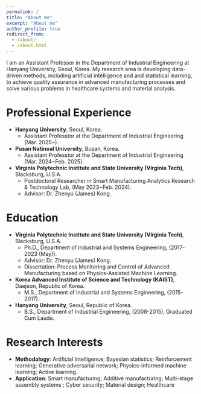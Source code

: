```yaml
---
permalink: /
title: "About me"
excerpt: "About me"
author_profile: true
redirect_from: 
  - /about/
  - /about.html
---
```

I am an Assistant Professor in the Department of Industrial Engineering at Hanyang University, Seoul, Korea. My research area is developing data-driven methods, including artificial intelligence and and statistical learning, to achieve quality assurance in advanced manufacturing processes and solve various problems in healthcare systems and material analysis.

Professional Experience
======
* __Hanyang University__, Seoul, Korea.
  * Assistant Professtor at the Department of Industrial Engineering (Mar. 2025~).
* __Pusan Natinoal University__, Busan, Korea.
  * Assistant Professtor at the Department of Industrial Engineering (Mar. 2024~Feb. 2025).
* __Virginia Polytechnic Institute and State University (Virginia Tech)__, Blacksburg, U.S.A.
  * Postdoctoral Researcher in Smart Manufacturing Analytics Research & Technology Lab, (May 2023~Feb. 2024).
  * Advisor: Dr. Zhenyu (James) Kong. 


Education
======
* __Virginia Polytechnic Institute and State University (Virginia Tech)__, Blacksburg, U.S.A.
  * Ph.D., Department of Industrial and Systems Engineering, (2017-2023 (May)).  
  * Advisor: Dr. Zhenyu (James) Kong. 
  * Dissertation: Process Monitoring and Control of Advanced Manufacturing based on Physics-Assisted Machine Learning.
* __Korea Advanced Institute of Science and Technology (KAIST)__, Daejeon, Republic of Korea.
  * M.S., Department of Industrial and Systems Engineering, (2015-2017).
* __Hanyang University__, Seoul, Republic of Korea.
  * B.S., Department of Industrial Engineering, (2008-2015), Graduated Cum Laude.


Research Interests
======
* __Methodology__: Artificial Intelligence; Bayesian statistics; Reinforcement learning; Generative adversarial network; Physics-informed machine learning; Active learning.
* __Application__: Smart manufacturing; Additive manufacturing; Multi-stage assembly systems ; Cyber security; Material design; Healthcare

